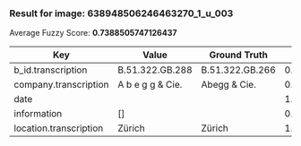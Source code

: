 ### Result for image: 638948506246463270_1_u_003
Average Fuzzy Score: **0.7388505747126437**
<small>

| Key | Value | Ground Truth | Score |
| --- | --- | --- | --- |
| b_id.transcription | B.51.322.GB.288 | B.51.322.GB.266 | 0.8666666666666667 |
| company.transcription | A b e g g  & Cie. | Abegg & Cie. | 0.8275862068965517 |
| date |  |  | 1.0 |
| information | [] |  | 0.0 |
| location.transcription | Zürich | Zürich | 1.0 |

</small>
